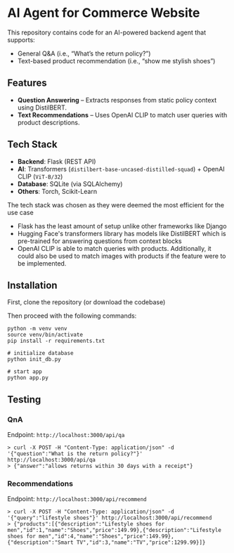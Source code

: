 # AI Agent for Commerce Website

This repository contains code for an AI-powered backend agent that supports:
- General Q&A (i.e., “What’s the return policy?”)
- Text-based product recommendation (i.e., “show me stylish shoes”)


## Features

- **Question Answering** – Extracts responses from static policy context using DistilBERT.
- **Text Recommendations** – Uses OpenAI CLIP to match user queries with product descriptions.


## Tech Stack

- **Backend**: Flask (REST API)
- **AI**: Transformers (`distilbert-base-uncased-distilled-squad`) + OpenAI CLIP (`ViT-B/32`)
- **Database**: SQLite (via SQLAlchemy)
- **Others**: Torch, Scikit-Learn

The tech stack was chosen as they were deemed the most efficient for the use case
- Flask has the least amount of setup unlike other frameworks like Django
- Hugging Face's transformers library has models like DistilBERT which is pre-trained for answering questions from context blocks
- OpenAI CLIP is able to match queries with products. Additionally, it could also be used to match images with products if the feature were to be implemented.


## Installation

First, clone the repository (or download the codebase)

Then proceed with the following commands:

```
python -m venv venv
source venv/bin/activate
pip install -r requirements.txt

# initialize database
python init_db.py

# start app
python app.py
```

## Testing

### QnA ###
Endpoint: `http://localhost:3000/api/qa`

```
> curl -X POST -H "Content-Type: application/json" -d '{"question":"What is the return policy?"}' http://localhost:3000/api/qa
> {"answer":"allows returns within 30 days with a receipt"}
```

### Recommendations ###
Endpoint: `http://localhost:3000/api/recommend`

```
> curl -X POST -H "Content-Type: application/json" -d '{"query":"lifestyle shoes"}' http://localhost:3000/api/recommend   
> {"products":[{"description":"Lifestyle shoes for men","id":1,"name":"Shoes","price":149.99},{"description":"Lifestyle shoes for men","id":4,"name":"Shoes","price":149.99},{"description":"Smart TV","id":3,"name":"TV","price":1299.99}]}

```